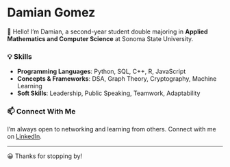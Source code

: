 # Damian Gomez

👋 Hello! I’m Damian, a second-year student double majoring in **Applied Mathematics and Computer Science** at Sonoma State University.

### 💡 Skills
- **Programming Languages**: Python, SQL, C++, R, JavaScript
- **Concepts & Frameworks**: DSA, Graph Theory, Cryptography, Machine Learning
- **Soft Skills**: Leadership, Public Speaking, Teamwork, Adaptability


### 📫 Connect With Me
I’m always open to networking and learning from others. Connect with me on [LinkedIn](https://www.linkedin.com/in/damian-gomez-28254a336/).

---

😀 Thanks for stopping by! 
